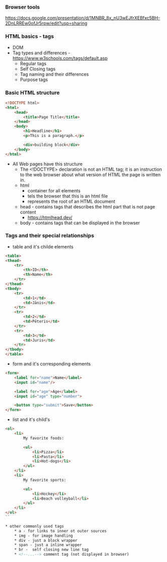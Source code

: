 ### Browser tools
https://docs.google.com/presentation/d/1MNBR_8x_nU3wEJfrXEBfxc5BH-2DnLRREw0ofJr5rpw/edit?usp=sharing

### HTML basics - tags
* DOM
* Tag types and differences - https://www.w3schools.com/tags/default.asp
    * Regular tags
    * Self Closing tags
    * Tag naming and their differences
    * Purpose tags
### Basic HTML structure

```html
<!DOCTYPE html>
<html>
    <head>
        <title>Page Title</title>
    </head>
    <body>
        <h1>Headline</h1>
        <p>This is a paragraph.</p>

        <div>building block</div>
    </body>
</html>
```

* All Web pages have this structure
    * The <!DOCTYPE> declaration is not an HTML tag; it is an instruction to the web browser about what version of HTML the page is written in.
    * html
        * container for all elements
        * tels the browser that this is an html file
        * represents the root of an HTML document
    * head - contains tags that describes the html part that is not page content
        * https://htmlhead.dev/
    * body - contains tags that can be displayed in the browser

### Tags and their special relationships
* table and it's childe elements
```html
<table>
<thead>
    <tr>
        <th>ID</th>
        <th>Name</th>
    </tr>
</thead>
<tbody>
    <tr>
        <td>1</td>
        <td>Jānis</td>
    </tr>
    <tr>
        <td>2</td>
        <td>Pēteris</td>
    </tr>
    <tr>
        <td>3</td>
        <td>Juris</td>
    </tr>
</tbody>
</table>
```

* form and it's corresponding elements

```html
<form>
    <label for="name">Name</label>
    <input id="name"/>

    <label for="age">Age</label>
    <input id="age" type="number">

    <button type="submit">Save</button>
</form>
```

* list and it's child's
```html
<ol>
    <li>
        My favorite foods:

        <ul>
            <li>Pizza</li>
            <li>Pasta</li>
            <li>Hot-dogs</li>
        </ul>
    </li>
    <li>
        My favorite sports:

        <ul>
            <li>Hockey</li>
            <li>Beach volleyball</li>
        </ul>
    </li>
</ol>
``

* other commonly used tags
    * a - for links to inner ot outer sources
    * img - for image handling
    * div - just a block wrapper
    * span - just a inline wrapper
    * br -  self closing new line tag
    * <!--...--> comment tag (not displayed in browser)